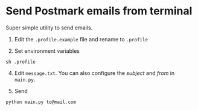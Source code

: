 # Send Postmark emails from terminal

Super simple utility to send emails.

1. Edit the `.profile.example` file and rename to `.profile`

2. Set environment variables

````
sh .profile
````

4. Edit `message.txt`. You can also configure the *subject* and *from* in `main.py`.

5. Send
````
python main.py to@mail.com
````
